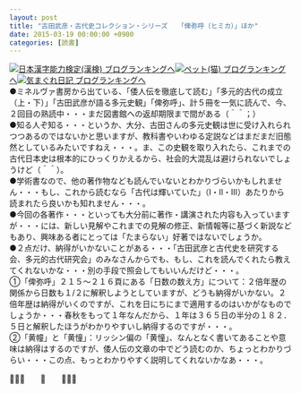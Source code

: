 ```yaml
---
layout: post
title: "古田武彦・古代史コレクション・シリーズ　　「俾弥呼（ヒミカ）」ほか"
date: 2015-03-19 00:00:00 +0900
categories: [読書]
---
```


[![](/syuusyuu9701/assets/images/古田武彦・古代史コレクション・シリーズ-「俾弥呼（ヒミカ）」ほか-br_c_3028_1.gif)](http://blog.with2.net/link.php?1659096:3028 "日本漢字能力検定(漢検) ブログランキングへ")[日本漢字能力検定(漢検) ブログランキングへ](http://blog.with2.net/link.php?1659096:3028)[![](/syuusyuu9701/assets/images/古田武彦・古代史コレクション・シリーズ-「俾弥呼（ヒミカ）」ほか-br_c_1348_1.gif)](http://blog.with2.net/link.php?1659096:1348 "ペット(猫) ブログランキングへ")[ペット(猫) ブログランキングへ](http://blog.with2.net/link.php?1659096:1348)[![](/syuusyuu9701/assets/images/古田武彦・古代史コレクション・シリーズ-「俾弥呼（ヒミカ）」ほか-br_c_9257_1.gif)](http://blog.with2.net/link.php?1659096:9257 "気まぐれ日記 ブログランキングへ")[気まぐれ日記 ブログランキングへ](http://blog.with2.net/link.php?1659096:9257)  
●ミネルヴァ書房から出ている、「倭人伝を徹底して読む」「多元的古代の成立（上・下）」「古田武彦が語る多元史観」「俾弥呼」、計５冊を一気に読んで、今、２回目の熟読中・・・まだ図書館への返却期限まで間がある（＾＾；）  
●知る人ぞ知る・・・というか、大分、古田さんの多元史観は世に受け入れられつつあるのではないかと思いますが、教科書やいわゆる定説などはまだまだ旧態然としているみたいですねえ・・・。ま、この史観を取り入れたら、これまでの古代日本史は根本的にひっくりかえるから、社会的大混乱は避けられないでしょうけど（＾＾）。  
●学術書なので、他の著作物なども読んでいないとわかりづらいかもしれません・・・もし、これから読むなら「古代は輝いていた」（Ⅰ・Ⅱ・Ⅲ）あたりから読まれたら良いかも知れません・・・。  
●今回の各著作・・・といっても大分前に著作・講演された内容も入っていますが・・・には、新しい見解やこれまでの見解の修正、新情報等に基づく新説などもあり、興味ある者にとっては「たまらない」好著ではないでしょうか。  
●２点だけ、納得がいかないことがある・・・「古田武彦と古代史を研究する会、多元的古代研究会」のみなさんからでも、もし、これを読んでくれたら教えてくれないかな・・・別の手段で照会してもいいんだけど・・・。  
①「俾弥呼」２１５～２１６頁にある「日数の数え方」について：２倍年歴の関係から日数も１/２に解釈しようとしていますが、どうも納得がいかない。２倍年歴は納得がいくのですが、これを日にちにまで適用するのはいかがなものでしょうか・・・春秋をもって１年なんだから、１年は３６５日の半分の１８２．５日と解釈したほうがわかりやすいし納得するのですが・・・。  
②「黄幢」と「黄憧」：リッシン偏の「黄憧」、なんとなく書いてあることや意味は納得はするのですが、倭人伝の文章の中でどう読むのか、ちょっとわかりづらい・・・この点、もっとわかりやすく説明してくれないかなあ・・・。  
  
👋👋👋　　🐑　　👋👋👋  
  